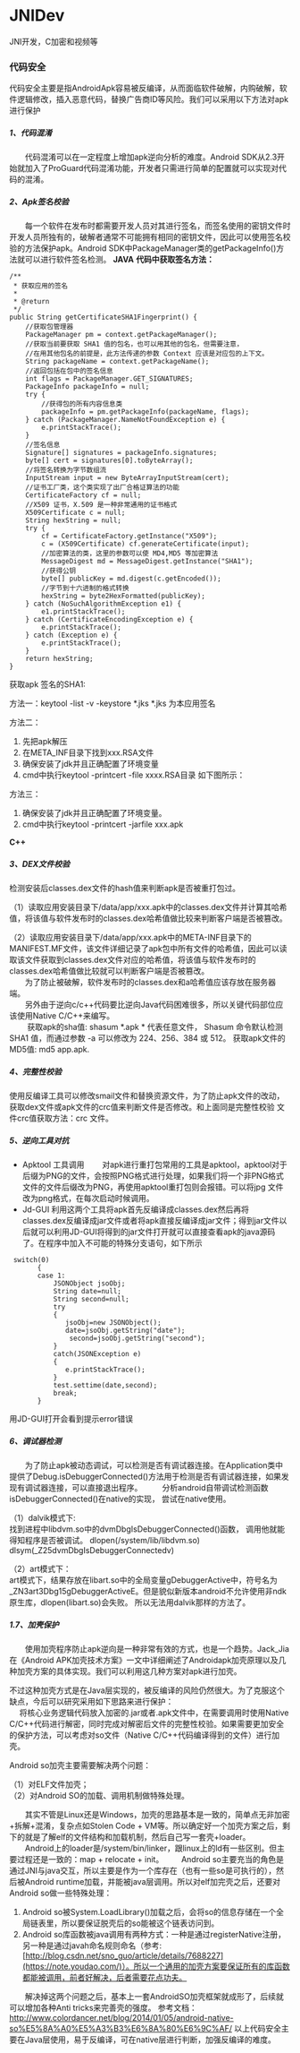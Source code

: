 # JNIDev
JNI开发，C加密和视频等

###  代码安全
代码安全主要是指AndroidApk容易被反编译，从而面临软件破解，内购破解，软件逻辑修改，插入恶意代码，替换广告商ID等风险。我们可以采用以下方法对apk进行保护
##### 1、代码混淆
　　代码混淆可以在一定程度上增加apk逆向分析的难度。Android SDK从2.3开始就加入了ProGuard代码混淆功能，开发者只需进行简单的配置就可以实现对代码的混淆。
##### 2、Apk签名校验
　　每一个软件在发布时都需要开发人员对其进行签名，而签名使用的密钥文件时开发人员所独有的，破解者通常不可能拥有相同的密钥文件，因此可以使用签名校验的方法保护apk。Android SDK中PackageManager类的getPackageInfo()方法就可以进行软件签名检测。
**JAVA**
**代码中获取签名方法：**

```
/**
 * 获取应用的签名
 *
 * @return
 */
public String getCertificateSHA1Fingerprint() {
    //获取包管理器
    PackageManager pm = context.getPackageManager();
    //获取当前要获取 SHA1 值的包名，也可以用其他的包名，但需要注意，
    //在用其他包名的前提是，此方法传递的参数 Context 应该是对应包的上下文。
    String packageName = context.getPackageName();
    //返回包括在包中的签名信息
    int flags = PackageManager.GET_SIGNATURES;
    PackageInfo packageInfo = null;
    try {
        //获得包的所有内容信息类
        packageInfo = pm.getPackageInfo(packageName, flags);
    } catch (PackageManager.NameNotFoundException e) {
        e.printStackTrace();
    }
    //签名信息
    Signature[] signatures = packageInfo.signatures;
    byte[] cert = signatures[0].toByteArray();
    //将签名转换为字节数组流
    InputStream input = new ByteArrayInputStream(cert);
    //证书工厂类，这个类实现了出厂合格证算法的功能
    CertificateFactory cf = null;
    //X509 证书，X.509 是一种非常通用的证书格式
    X509Certificate c = null;
    String hexString = null;
    try {
        cf = CertificateFactory.getInstance("X509");
        c = (X509Certificate) cf.generateCertificate(input);
        //加密算法的类，这里的参数可以使 MD4,MD5 等加密算法
        MessageDigest md = MessageDigest.getInstance("SHA1");
        //获得公钥
        byte[] publicKey = md.digest(c.getEncoded());
        //字节到十六进制的格式转换
        hexString = byte2HexFormatted(publicKey);
    } catch (NoSuchAlgorithmException e1) {
        e1.printStackTrace();
    } catch (CertificateEncodingException e) {
        e.printStackTrace();
    } catch (Exception e) {
        e.printStackTrace();
    }
    return hexString;
}
```
获取apk 签名的SHA1:

方法一：keytool -list -v -keystore *.jks    *.jks 为本应用签名

方法二：
1. 先把apk解压
2. 在META_INF目录下找到xxx.RSA文件
3. 确保安装了jdk并且正确配置了环境变量
4. cmd中执行keytool -printcert -file xxxx.RSA目录
如下图所示：

方法三：
1. 确保安装了jdk并且正确配置了环境变量。  
2. cmd中执行keytool -printcert -jarfile xxx.apk  

**C++**


##### 3、DEX文件校验  
检测安装后classes.dex文件的hash值来判断apk是否被重打包过。

 （1）读取应用安装目录下/data/app/xxx.apk中的classes.dex文件并计算其哈希值，将该值与软件发布时的classes.dex哈希值做比较来判断客户端是否被篡改。
 
（2）读取应用安装目录下/data/app/xxx.apk中的META-INF目录下的MANIFEST.MF文件，该文件详细记录了apk包中所有文件的哈希值，因此可以读取该文件获取到classes.dex文件对应的哈希值，将该值与软件发布时的classes.dex哈希值做比较就可以判断客户端是否被篡改。  
　　为了防止被破解，软件发布时的classes.dex和a哈希值应该存放在服务器端。  
　　另外由于逆向c/c++代码要比逆向Java代码困难很多，所以关键代码部位应该使用Native C/C++来编写。  
　　
获取apk的sha值: shasum *.apk   * 代表任意文件， Shasum 命令默认检测 SHA1 值，而通过参数 -a 可以修改为 224、256、384 或 512。
获取apk文件的MD5值: md5 app.apk. 

##### 4、完整性校验
使用反编译工具可以修改smail文件和替换资源文件，为了防止apk文件的改动，获取dex文件或apk文件的crc值来判断文件是否修改。和上面同是完整性校验
文件crc值获取方法：crc 文件。
##### 5、逆向工具对抗
* Apktool 工具调用
　　对apk进行重打包常用的工具是apktool，apktool对于后缀为PNG的文件，会按照PNG格式进行处理，如果我们将一个非PNG格式文件的文件后缀改为PNG，再使用apktool重打包则会报错。可以将jpg 文件改为png格式，在每次启动时候调用。
* Jd-GUI
    利用这两个工具将apk首先反编译成classes.dex然后再将classes.dex反编译成jar文件或者将apk直接反编译成jar文件；得到jar文件以后就可以利用JD-GUI将得到的jar文件打开就可以直接查看apk的java源码了。在程序中加入不可能的特殊分支语句，如下所示
```
 switch(0)
       {
       case 1:
           JSONObject jsoObj;
           String date=null;
           String second=null;
           try
           {
              jsoObj=new JSONObject();
              date=jsoObj.getString("date");
               second=jsoObj.getString("second");
           }
           catch(JSONException e)
           {
              e.printStackTrace();
           }
           test.settime(date,second);
           break;
       }
```
用JD-GUI打开会看到提示error错误
##### 6、调试器检测
　　为了防止apk被动态调试，可以检测是否有调试器连接。在Application类中提供了Debug.isDebuggerConnected()方法用于检测是否有调试器连接，如果发现有调试器连接，可以直接退出程序。
　　
分析android自带调试检测函数isDebuggerConnected()在native的实现， 尝试在native使用。

（1）dalvik模式下:  
找到进程中libdvm.so中的dvmDbgIsDebuggerConnected()函数，
调用他就能得知程序是否被调试。
dlopen(/system/lib/libdvm.so)
dlsym(_Z25dvmDbgIsDebuggerConnectedv)

（2）art模式下：  
art模式下，结果存放在libart.so中的全局变量gDebuggerActive中，符号名为_ZN3art3Dbg15gDebuggerActiveE。但是貌似新版本android不允许使用非ndk原生库，dlopen(libart.so)会失败。 所以无法用dalvik那样的方法了。

##### 1.7、加壳保护
　　使用加壳程序防止apk逆向是一种非常有效的方式，也是一个趋势。Jack_Jia在《Android APK加壳技术方案》一文中详细阐述了Androidapk加壳原理以及几种加壳方案的具体实现。我们可以利用这几种方案对apk进行加壳。

不过这种加壳方式是在Java层实现的，被反编译的风险仍然很大。为了克服这个缺点，今后可以研究采用如下思路来进行保护：  
　
将核心业务逻辑代码放入加密的.jar或者.apk文件中，在需要调用时使用Native C/C++代码进行解密，同时完成对解密后文件的完整性校验。如果需要更加安全的保护方法，可以考虑对so文件（Native C/C++代码编译得到的文件）进行加壳。

Android so加壳主要需要解决两个问题：

（1）对ELF文件加壳；  
（2）对Android SO的加载、调用机制做特殊处理。

　　其实不管是Linux还是Windows，加壳的思路基本是一致的，简单点无非加密+拆解+混淆，复杂点如Stolen Code + VM等。所以确定好一个加壳方案之后，剩下的就是了解elf的文件结构和加载机制，然后自己写一套壳+loader。
　　Android上的loader是/system/bin/linker，跟linux上的ld有一些区别。但主要过程还是一致的：map + relocate + init。
　　Android so主要充当的角色是通过JNI与java交互，所以主要是作为一个库存在（也有一些so是可执行的），然后被Android runtime加载，并能被java层调用。所以对elf加完壳之后，还要对Android so做一些特殊处理：
　　
1. Android so被System.LoadLibrary()加载之后，会将so的信息存储在一个全局链表里，所以要保证脱壳后的so能被这个链表访问到。
2. Android so库函数被java调用有两种方式：一种是通过registerNative注册，另一种是通过javah命名规则命名（参考:[http://blog.csdn.net/sno_guo/article/details/7688227](https://note.youdao.com/)）。所以一个通用的加壳方案要保证所有的库函数都能被调用，前者好解决，后者需要花点功夫。

　　解决掉这两个问题之后，基本上一套AndroidSO加壳框架就成形了，后续就可以增加各种Anti tricks来完善壳的强度。
参考文档：http://www.colordancer.net/blog/2014/01/05/android-native-so%E5%8A%A0%E5%A3%B3%E6%8A%80%E6%9C%AF/
以上代码安全主要在Java层使用，易于反编译，可在native层进行判断，加强反编译的难度。
